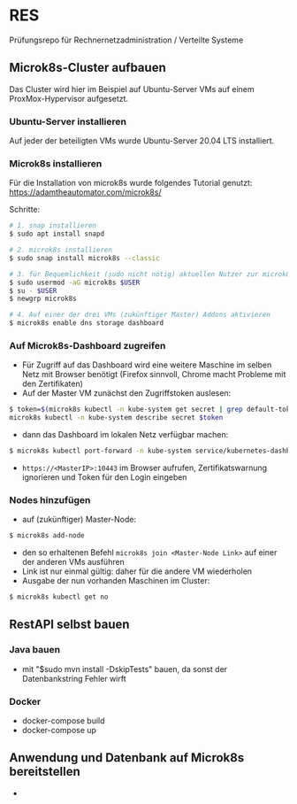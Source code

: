 # RES
Prüfungsrepo für Rechnernetzadministration / Verteilte Systeme

## Microk8s-Cluster aufbauen 
Das Cluster wird hier im Beispiel auf Ubuntu-Server VMs auf einem ProxMox-Hypervisor aufgesetzt.

### Ubuntu-Server installieren
Auf jeder der beteiligten VMs wurde Ubuntu-Server 20.04 LTS installiert.

### Microk8s installieren 
Für die Installation von microk8s wurde folgendes Tutorial genutzt: 
https://adamtheautomator.com/microk8s/

Schritte:

```bash
# 1. snap installieren 
$ sudo apt install snapd 

# 2. microk8s installieren 
$ sudo snap install microk8s --classic

# 3. für Bequemlichkeit (sudo nicht nötig) aktuellen Nutzer zur microk8s-Gruppe hinzufügen
$ sudo usermod -aG microk8s $USER
$ su - $USER
$ newgrp microk8s

# 4. Auf einer der drei VMs (zukünftiger Master) Addons aktivieren 
$ microk8s enable dns storage dashboard
```

### Auf Microk8s-Dashboard zugreifen 
- Für Zugriff auf das Dashboard wird eine weitere Maschine im selben Netz mit Browser benötigt (Firefox sinnvoll, Chrome macht Probleme mit den Zertifikaten)
- Auf der Master VM zunächst den Zugriffstoken auslesen: 
```bash
$ token=$(microk8s kubectl -n kube-system get secret | grep default-token | cut -d " " -f1)
microk8s kubectl -n kube-system describe secret $token
```
- dann das Dashboard im lokalen Netz verfügbar machen:  
```bash
$ microk8s kubectl port-forward -n kube-system service/kubernetes-dashboard 10443:443 --address 0.0.0.0
```
- ```https://<MasterIP>:10443``` im Browser aufrufen, Zertifikatswarnung ignorieren und Token für den Login eingeben

### Nodes hinzufügen 

- auf (zukünftiger) Master-Node: 
```bash 
$ microk8s add-node
```
- den so erhaltenen Befehl ```microk8s join <Master-Node Link>``` auf einer der anderen VMs ausführen 
- Link ist nur einmal gültig: daher für die andere VM wiederholen
- Ausgabe der nun vorhanden Maschinen im Cluster: 
```bash
$ microk8s kubectl get no
```

## RestAPI selbst bauen 

### Java bauen 

- mit "$sudo mvn install -DskipTests" bauen, da sonst der Datenbankstring Fehler wirft

### Docker

- docker-compose build
- docker-compose up

## Anwendung und Datenbank auf Microk8s bereitstellen

- 

